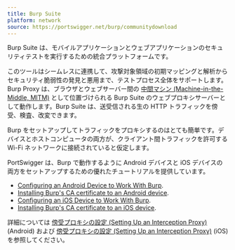 ```yaml
---
title: Burp Suite
platform: network
source: https://portswigger.net/burp/communitydownload
---
```


Burp Suite は、モバイルアプリケーションとウェブアプリケーションのセキュリティテストを実行するための統合プラットフォームです。

このツールはシームレスに連携して、攻撃対象領域の初期マッピングと解析からセキュリティ脆弱性の発見と悪用まで、テストプロセス全体をサポートします。Burp Proxy は、ブラウザとウェブサーバー間の [中間マシン (Machine-in-the-Middle, MITM)](../../Document/0x04f-Testing-Network-Communication.md#intercepting-network-traffic-through-mitm) として位置づけられる Burp Suite のウェブプロキシサーバーとして動作します。Burp Suite は、送受信される生の HTTP トラフィックを傍受、検査、改変できます。

Burp をセットアップしてトラフィックをプロキシするのはとても簡単です。デバイスとホストコンピュータの両方が、クライアント間トラフィックを許可する Wi-Fi ネットワークに接続されていると仮定します。

PortSwigger は、Burp で動作するように Android デバイスと iOS デバイスの両方をセットアップするための優れたチュートリアルを提供しています。

- [Configuring an Android Device to Work With Burp](https://support.portswigger.net/customer/portal/articles/1841101-configuring-an-android-device-to-work-with-burp "Configuring an Android Device to Work With Burp").
- [Installing Burp's CA certificate to an Android device](https://support.portswigger.net/customer/portal/articles/1841102-installing-burp-s-ca-certificate-in-an-android-device "Installing Burp\'s CA Certificate in an Android Device").
- [Configuring an iOS Device to Work With Burp](https://support.portswigger.net/customer/portal/articles/1841108-configuring-an-ios-device-to-work-with-burp "Configuring an iOS Device to Work With Burp").
- [Installing Burp's CA certificate to an iOS device](https://support.portswigger.net/customer/portal/articles/1841109-installing-burp-s-ca-certificate-in-an-ios-device "Installing Burp\'s CA Certificate in an iOS Device").

詳細については [傍受プロキシの設定 (Setting Up an Interception Proxy)](../../techniques/android/MASTG-TECH-0011.md) (Android) および [傍受プロキシの設定 (Setting Up an Interception Proxy)](../../techniques/ios/MASTG-TECH-0063.md) (iOS) を参照してください。
